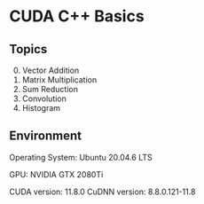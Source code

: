 # CUDA C++ Basics

## Topics
0. Vector Addition
1. Matrix Multiplication
3. Sum Reduction
4. Convolution
5. Histogram

## Environment 

Operating System: Ubuntu 20.04.6 LTS

GPU: NVIDIA GTX 2080Ti

CUDA version: 11.8.0
CuDNN version: 8.8.0.121-11.8


